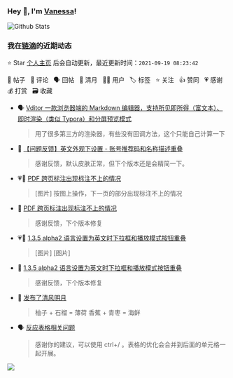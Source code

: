 ### Hey 👋, I'm [Vanessa](http://vanessa.b3log.org/)!

![Github Stats](https://github-readme-stats.vercel.app/api?username=Vanessa219&show_icons=true)

<!--events start -->

### 我在[链滴](https://ld246.com)的近期动态

⭐️ Star [个人主页](https://github.com/Vanessa219/Vanessa219) 后会自动更新，最近更新时间：`2021-09-19 08:23:42`

📝 帖子 &nbsp; 💬 评论 &nbsp; 🗣 回帖 &nbsp; 🌙 清月 &nbsp; 👨‍💻 用户 &nbsp; 🏷️ 标签 &nbsp; ⭐️ 关注 &nbsp; 👍 赞同 &nbsp; 💗 感谢 &nbsp; 💰 打赏 &nbsp; 🗃 收藏

* 🗣 [Vditor 一款浏览器端的 Markdown 编辑器，支持所见即所得（富文本）、即时渲染（类似 Typora）和分屏预览模式](https://ld246.com/article/1549638745630/comment/1631942976853#comments)

  > 用了很多第三方的渲染器，有些没有回调方法，这个只能自己计算一下
* 💬 [【问题反馈】英文外观下设置 - 账号推荐码和名称描述重叠](https://ld246.com/article/1631869145759/comment/1631879515952#comments)

  > 感谢反馈，默认皮肤正常，但下个版本还是会精简一下。
* 💗📝 [PDF 跨页标注出现标注不上的情况](https://ld246.com/article/1631828751434)

  > [图片] 按图上操作，下一页的部分出现标注不上的情况
* 💬 [PDF 跨页标注出现标注不上的情况](https://ld246.com/article/1631828751434/comment/1631852041905#comments)

  > 感谢反馈，下个版本修复
* 💗📝 [1.3.5 alpha2 语言设置为英文时下拉框和播放模式按钮重叠](https://ld246.com/article/1631800648892)

  > [图片] [图片]
* 💬 [1.3.5 alpha2 语言设置为英文时下拉框和播放模式按钮重叠](https://ld246.com/article/1631800648892/comment/1631803204902#comments)

  > 感谢反馈，下个版本修复
* 🌙 [发布了清风明月](https://ld246.com/member/Vanessa/breezemoons/1631799369836)

  > 柚子 + 石榴 = 薄荷 香蕉 + 青枣 = 海鲜
* 🗣 [反应表格相关问题](https://ld246.com/article/1631761686953/comment/1631786543231#comments)

  > 感谢你的建议，可以使用 ctrl+/ 。表格的优化会合并到后面的单元格一起开展。


<!--events end -->

<a title="Hits" target="_blank" href="https://github.com/Vanessa219/Vanessa219"><img src="https://hits.b3log.org/Vanessa219/Vanessa219.svg"></a>
